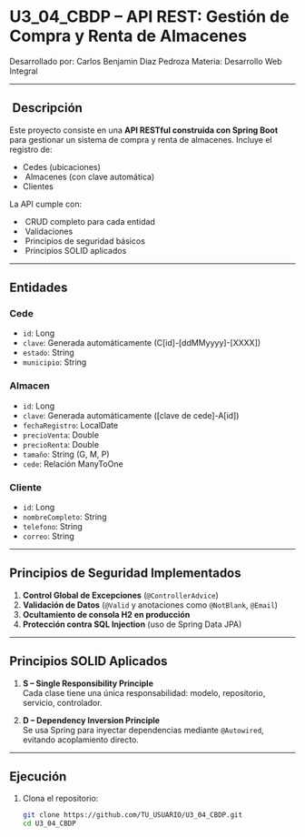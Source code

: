 #  U3_04_CBDP – API REST: Gestión de Compra y Renta de Almacenes

Desarrollado por: Carlos Benjamin Diaz Pedroza
Materia: Desarrollo Web Integral

---

## ️ Descripción

Este proyecto consiste en una **API RESTful construida con Spring Boot** para gestionar un sistema de compra y renta de almacenes. Incluye el registro de:

-  Cedes (ubicaciones)
- ️ Almacenes (con clave automática)
-  Clientes

La API cumple con:
- ️ CRUD completo para cada entidad
- ️ Validaciones
- ️ Principios de seguridad básicos
- ️ Principios SOLID aplicados

---

##  Entidades

###  Cede
- `id`: Long
- `clave`: Generada automáticamente (C[id]-[ddMMyyyy]-[XXXX])
- `estado`: String
- `municipio`: String

###   Almacen
- `id`: Long
- `clave`: Generada automáticamente ([clave de cede]-A[id])
- `fechaRegistro`: LocalDate
- `precioVenta`: Double
- `precioRenta`: Double
- `tamaño`: String (G, M, P)
- `cede`: Relación ManyToOne

###  Cliente
- `id`: Long
- `nombreCompleto`: String
- `telefono`: String
- `correo`: String

---

##  Principios de Seguridad Implementados

1. **Control Global de Excepciones** (`@ControllerAdvice`)
2. **Validación de Datos** (`@Valid` y anotaciones como `@NotBlank`, `@Email`)
3. **Ocultamiento de consola H2 en producción**
4. **Protección contra SQL Injection** (uso de Spring Data JPA)

---

##  Principios SOLID Aplicados

1. **S – Single Responsibility Principle**  
   Cada clase tiene una única responsabilidad: modelo, repositorio, servicio, controlador.

2. **D – Dependency Inversion Principle**  
   Se usa Spring para inyectar dependencias mediante `@Autowired`, evitando acoplamiento directo.

---

##  Ejecución 

1. Clona el repositorio:

   ```bash
   git clone https://github.com/TU_USUARIO/U3_04_CBDP.git
   cd U3_04_CBDP
